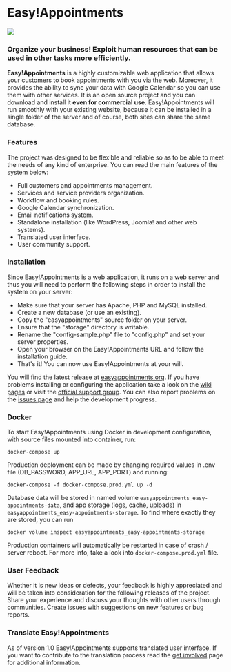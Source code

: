 Easy!Appointments
================

<img src="http://easyappointments.org/img/easyappointments-banner.png">

### Organize your business! Exploit human resources that can be used in other tasks more efficiently.

**Easy!Appointments** is a highly customizable web application that allows your customers to book
appointments with you via the web. Moreover, it provides the ability to sync your data with
Google Calendar so you can use them with other services. It is an open source project and you
can download and install it **even for commercial use**. Easy!Appointments will run smoothly with
your existing website, because it can be installed in a single folder of the server and of course,
both sites can share the same database.

### Features

The project was designed to be flexible and reliable so as to be able to meet the needs of any
kind of enterprise. You can read the main features of the system below:

* Full customers and appointments management.
* Services and service providers organization.
* Workflow and booking rules.
* Google Calendar synchronization.
* Email notifications system.
* Standalone installation (like WordPress, Joomla! and other web systems).
* Translated user interface.
* User community support.

### Installation

Since Easy!Appointments is a web application, it runs on a web server and thus you will need to
perform the following steps in order to install the system on your server:

* Make sure that your server has Apache, PHP and MySQL installed.
* Create a new database (or use an existing).
* Copy the "easyappointments" source folder on your server.
* Ensure that the "storage" directory is writable.
* Rename the "config-sample.php" file to "config.php" and set your server properties.
* Open your browser on the Easy!Appointments URL and follow the installation guide.
* That's it! You can now use Easy!Appointments at your will.

You will find the latest release at [easyappointments.org](http://easyappointments.org).
If you have problems installing or configuring the application take a look on the
[wiki pages](https://github.com/alextselegidis/easyappointments/wiki) or visit the
[official support group](https://groups.google.com/forum/#!forum/easy-appointments).
You can also report problems on the [issues page](https://github.com/alextselegidis/easyappointments/issues)
and help the development progress.

### Docker
To start Easy!Appointments using Docker in development configuration, with source files mounted into container, run:
```
docker-compose up
```

Production deployment can be made by changing required values in .env file (DB_PASSWORD, APP_URL, APP_PORT) and running:
```
docker-compose -f docker-compose.prod.yml up -d
```

Database data will be stored in named volume `easyappointments_easy-appointments-data`, and app storage (logs, cache, uploads) in `easyappointments_easy-appointments-storage`.
To find where exactly they are stored, you can run 
```
docker volume inspect easyappointments_easy-appointments-storage
```

Production containers will automatically be restarted in case of crash / server reboot. For more info, take a look into `docker-compose.prod.yml` file.

### User Feedback

Whether it is new ideas or defects, your feedback is highly appreciated and will be taken into
consideration for the following releases of the project. Share your experience and discuss your
thoughts with other users through communities. Create issues with suggestions on new features or
bug reports.

### Translate Easy!Appointments

As of version 1.0 Easy!Appointments supports translated user interface. If you want to contribute to the
translation process read the [get involved](https://github.com/alextselegidis/easyappointments/wiki/Get-Involved!)
page for additional information.

